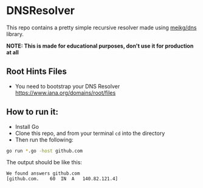 # DNSResolver
This repo contains a pretty simple recursive resolver made using [meikg/dns](github.com/miekg/dns) library.

**NOTE: This is made for educational purposes, don't use it for production at all**

## Root Hints Files
- You need to bootstrap your DNS Resolver https://www.iana.org/domains/root/files

## How to run it:
- Install Go
- Clone this repo, and from your terminal `cd` into the directory
- Then run the following:
```bash
go run *.go -host github.com
```

The output should be like this:
```
We found answers github.com
[github.com.	60	IN	A	140.82.121.4]
```


